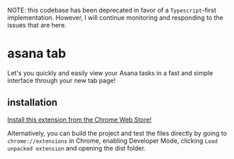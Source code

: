 NOTE: this codebase has been deprecated in favor of a `Typescript`-first implementation. However, I will continue monitoring and responding to the issues that are here.


# asana tab
Let's you quickly and easily view your Asana tasks in a fast and simple interface through your new tab page!



## installation
[Install this extension from the Chrome Web Store!](https://chrome.google.com/webstore/detail/asana-tab/ldfaccjdcphlaodakclpiomadaakoobd)

Alternatively, you can build the project and test the files directly by going to `chrome://extensions` in Chrome, enabling Developer Mode, clicking `Load unpacked extension` and opening the dist folder.
